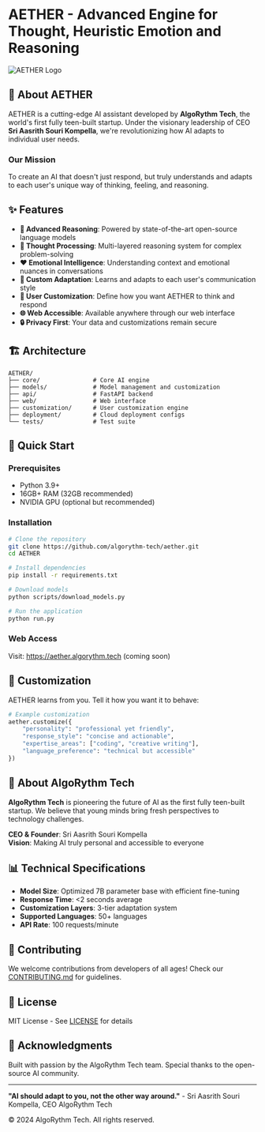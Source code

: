 # AETHER - Advanced Engine for Thought, Heuristic Emotion and Reasoning

![AETHER Logo](assets/logo.png)

## 🚀 About AETHER

AETHER is a cutting-edge AI assistant developed by **AlgoRythm Tech**, the world's first fully teen-built startup. Under the visionary leadership of CEO **Sri Aasrith Souri Kompella**, we're revolutionizing how AI adapts to individual user needs.

### Our Mission
To create an AI that doesn't just respond, but truly understands and adapts to each user's unique way of thinking, feeling, and reasoning.

## ✨ Features

- **🧠 Advanced Reasoning**: Powered by state-of-the-art open-source language models
- **💭 Thought Processing**: Multi-layered reasoning system for complex problem-solving
- **❤️ Emotional Intelligence**: Understanding context and emotional nuances in conversations
- **🎯 Custom Adaptation**: Learns and adapts to each user's communication style
- **🔧 User Customization**: Define how you want AETHER to think and respond
- **🌐 Web Accessible**: Available anywhere through our web interface
- **🔒 Privacy First**: Your data and customizations remain secure

## 🏗️ Architecture

```
AETHER/
├── core/               # Core AI engine
├── models/             # Model management and customization
├── api/                # FastAPI backend
├── web/                # Web interface
├── customization/      # User customization engine
├── deployment/         # Cloud deployment configs
└── tests/              # Test suite
```

## 🚀 Quick Start

### Prerequisites
- Python 3.9+
- 16GB+ RAM (32GB recommended)
- NVIDIA GPU (optional but recommended)

### Installation

```bash
# Clone the repository
git clone https://github.com/algorythm-tech/aether.git
cd AETHER

# Install dependencies
pip install -r requirements.txt

# Download models
python scripts/download_models.py

# Run the application
python run.py
```

### Web Access
Visit: https://aether.algorythm.tech (coming soon)

## 🎨 Customization

AETHER learns from you. Tell it how you want it to behave:

```python
# Example customization
aether.customize({
    "personality": "professional yet friendly",
    "response_style": "concise and actionable",
    "expertise_areas": ["coding", "creative writing"],
    "language_preference": "technical but accessible"
})
```

## 🏢 About AlgoRythm Tech

**AlgoRythm Tech** is pioneering the future of AI as the first fully teen-built startup. We believe that young minds bring fresh perspectives to technology challenges.

**CEO & Founder**: Sri Aasrith Souri Kompella  
**Vision**: Making AI truly personal and accessible to everyone

## 📊 Technical Specifications

- **Model Size**: Optimized 7B parameter base with efficient fine-tuning
- **Response Time**: <2 seconds average
- **Customization Layers**: 3-tier adaptation system
- **Supported Languages**: 50+ languages
- **API Rate**: 100 requests/minute

## 🤝 Contributing

We welcome contributions from developers of all ages! Check our [CONTRIBUTING.md](CONTRIBUTING.md) for guidelines.

## 📜 License

MIT License - See [LICENSE](LICENSE) for details

## 🙏 Acknowledgments

Built with passion by the AlgoRythm Tech team. Special thanks to the open-source AI community.

---

**"AI should adapt to you, not the other way around."** - Sri Aasrith Souri Kompella, CEO AlgoRythm Tech

© 2024 AlgoRythm Tech. All rights reserved.
